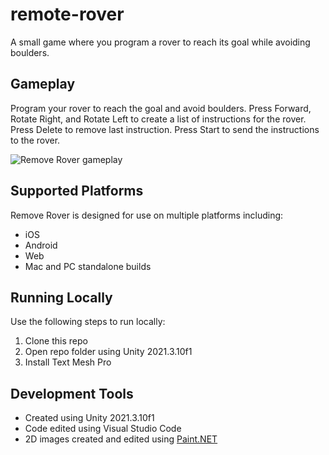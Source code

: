 # remote-rover
A small game where you program a rover to reach its goal while avoiding boulders.

## Gameplay
Program your rover to reach the goal and avoid boulders. Press Forward, Rotate Right, and Rotate Left to create a list of instructions for the rover. Press Delete to remove last instruction. Press Start to send the instructions to the rover.

![Remove Rover gameplay](https://github.com/mklewandowski/remote-rover/blob/main/Assets/Images/remote-robot-gameplay.gif?raw=true)

## Supported Platforms
Remove Rover is designed for use on multiple platforms including:
- iOS
- Android
- Web
- Mac and PC standalone builds

## Running Locally
Use the following steps to run locally:
1. Clone this repo
2. Open repo folder using Unity 2021.3.10f1
3. Install Text Mesh Pro

## Development Tools
- Created using Unity 2021.3.10f1
- Code edited using Visual Studio Code
- 2D images created and edited using [Paint.NET](https://www.getpaint.net/)